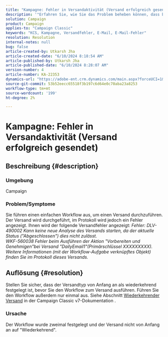 ```yaml
---
title: "Kampagne: Fehler in Versandaktivität (Versand erfolgreich gesendet)"
description: '"Erfahren Sie, wie Sie das Problem beheben können, dass bei Ausführung eines einfachen Workflows zum Versand ein Fehler auftritt, indem Sie sicherstellen, dass der Versandtyp auf "Wiederkehrend"eingestellt ist."'
solution: Campaign
product: Campaign
applies-to: "Campaign Classic"
keywords: "KCS, Kampagne, Versandfehler, E-Mail, E-Mail-Fehler"
resolution: Resolution
internal-notes: null
bug: false
article-created-by: Utkarsh Jha
article-created-date: "6/10/2024 8:18:54 AM"
article-published-by: Utkarsh Jha
article-published-date: "6/10/2024 8:28:07 AM"
version-number: 4
article-number: KA-22353
dynamics-url: "https://adobe-ent.crm.dynamics.com/main.aspx?forceUCI=1&pagetype=entityrecord&etn=knowledgearticle&id=cc584d11-0227-ef11-840a-6045bd026b83"
source-git-commit: 53b52eecc65518f3b197c6d64e0c70aba23a8253
workflow-type: tm+mt
source-wordcount: '199'
ht-degree: 2%

---
```


# Kampagne: Fehler in Versandaktivität (Versand erfolgreich gesendet)

## Beschreibung {#description}


### Umgebung

Campaign

### Problem/Symptome

Sie führen einen einfachen Workflow aus, um einen Versand durchzuführen. Der Versand wird durchgeführt, im Protokoll wird jedoch ein Fehler angezeigt. Ihnen wird der folgende Versandfehler angezeigt:
*Fehler: DLV-490002 Kann keine neue Analyse des Versands starten, da der aktuelle Status (&quot;Abgeschlossen&quot;) dies nicht zulässt.
<br>WKF-560038 Fehler beim Ausführen der Aktion &quot;Vorbereiten und Genehmigen&quot;bei Versand &quot;DailyEmail1&quot;(Primärschlüssel XXXXXXXXX). Weitere Informationen (mit der Workflow-Aufgabe verknüpftes Objekt) finden Sie im Protokoll dieses Versands.*


## Auflösung {#resolution}


Stellen Sie sicher, dass der Versandtyp von Anfang an als wiederkehrend festgelegt ist, bevor Sie den Workflow zum Versand ausführen. Führen Sie den Workflow außerdem nur einmal aus. Siehe Abschnitt [Wiederkehrender Versand](https://experienceleague.adobe.com/docs/campaign-classic/using/automating-with-workflows/action-activities/recurring-delivery.html?lang=en) in der Campaign Classic v7-Dokumentation .

### Ursache

Der Workflow wurde zweimal festgelegt und der Versand nicht von Anfang an auf &quot;Wiederkehrend&quot;.
